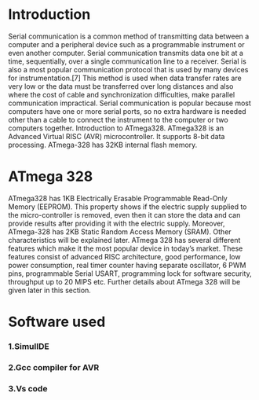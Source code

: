 # Introduction
Serial communication is a common method of transmitting data between a computer
and a peripheral device such as a programmable instrument or even another computer.
Serial communication transmits data one bit at a time, sequentially, over a single
communication line to a receiver. Serial is also a most popular communication protocol
that is used by many devices for instrumentation.[7] This method is used when data
transfer rates are very low or the data must be transferred over long distances and also 
where the cost of cable and synchronization difficulties, make parallel communication
impractical. Serial communication is popular because most computers have one or more
serial ports, so no extra hardware is needed other than a cable to connect the instrument
to the computer or two computers together.
Introduction to ATmega328. ATmega328 is an Advanced Virtual RISC (AVR) microcontroller. It supports 8-bit data processing. ATmega-328 has 32KB internal flash memory.

# ATmega 328
ATmega328 has 1KB Electrically Erasable Programmable Read-Only Memory (EEPROM). This property shows if the electric supply supplied to the micro-controller is removed, even then it can store the data and can provide results after providing it with the electric supply. Moreover, ATmega-328 has 2KB Static Random Access Memory (SRAM). Other characteristics will be explained later. ATmega 328 has several different features which make it the most popular device in today’s market. These features consist of advanced RISC architecture, good performance, low power consumption, real timer counter having separate oscillator, 6 PWM pins, programmable Serial USART, programming lock for software security, throughput up to 20 MIPS etc. Further details about ATmega 328 will be given later in this section.

# Software used
### 1.SimullDE
### 2.Gcc compiler for AVR
### 3.Vs code
